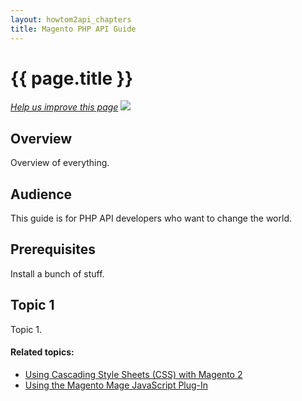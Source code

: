 ```yaml
---
layout: howtom2api_chapters 
title: Magento PHP API Guide
---
```

 
<h1 id="php-api-guide">{{ page.title }}</h1>

<p><a href="{{ site.githuburl }}guides/m2fedg/v1.0.0.0/overview.md" target="_blank"><em>Help us improve this page</em></a>&nbsp;<img src="{{ site.baseurl }}common/images/newWindow.gif"/></p>

<h2 id="php-api-overview">Overview</h2>
<p>Overview of everything.</p>
<h2 id="php-api-audience">Audience</h2>

<p>This guide is for PHP API developers who want to change the world.</p>

<h2 id="php-api-prereqs">Prerequisites</h2>

<p>Install a bunch of stuff.</p>
<h2 id="php-api-topic1">Topic 1</h2>
<p>Topic 1.</p>


#### Related topics:

*	<a href="{{ site.baseurl }}guides/m2fedg/v1.0.0.0/css/css-overview.html">Using Cascading Style Sheets (CSS) with Magento 2 </a>
*	<a href="{{ site.baseurl }}guides/m2fedg/v1.0.0.0/javascript/js-mage-plugin.html">Using the Magento Mage JavaScript Plug-In</a>

